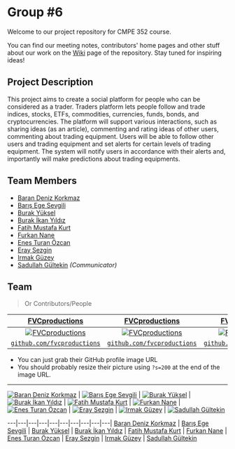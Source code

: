 # Group #6

Welcome to our project repository for CMPE 352 course.

You can find our meeting notes, contributors' home pages and other stuff about our work on the [Wiki](https://github.com/bounswe/bounswe2019group6/wiki) page of the repository.
Stay tuned for inspiring ideas!

## Project Description
This project aims to create a social platform for people who can be considered as a trader. Traders platform lets people follow and trade indices, stocks, ETFs, commodities, currencies, funds, bonds, and cryptocurrencies. The platform will support various interactions, such as sharing ideas (as an article), commenting and rating ideas of other users, commenting about trading equipment.  Users will be able to follow other users and trading equipment and set alerts  for  certain  levels  of  trading  equipment.  The system will notify users in accordance with their alerts and, importantly will make predictions about trading equipments.

## Team Members
   * [Baran Deniz Korkmaz](https://github.com/bounswe/bounswe2019group6/wiki/Baran-Deniz-Korkmaz)
   * [Barış Ege Sevgili](https://github.com/bounswe/bounswe2019group6/wiki/Barış-Ege-Sevgili)
   * [Burak Yüksel](https://github.com/bounswe/bounswe2019group6/wiki/Burak-Y%C3%BCksel)
   * [Burak İkan Yıldız](https://github.com/bounswe/bounswe2019group6/wiki/Burak-%C4%B0kan-Y%C4%B1ld%C4%B1z)
   * [Fatih Mustafa Kurt](https://github.com/bounswe/bounswe2019group6/wiki/Fatih-Mustafa-Kurt)
   * [Furkan Nane](https://github.com/bounswe/bounswe2019group6/wiki/Furkan-Nane)
   * [Enes Turan Özcan](https://github.com/bounswe/bounswe2019group6/wiki/Enes-Ozcan)
   * [Eray Sezgin](https://github.com/bounswe/bounswe2019group6/wiki/Eray-Sezgin)
   * [Irmak Güzey](https://github.com/bounswe/bounswe2019group6/wiki/Irmak-G%C3%BCzey)
   * [Sadullah Gültekin](https://github.com/bounswe/bounswe2019group6/wiki/Sadullah-G%C3%BCltekin) _(Communicator)_

## Team

> Or Contributors/People

| <a href="http://fvcproductions.com" target="_blank">**FVCproductions**</a> | <a href="http://fvcproductions.com" target="_blank">**FVCproductions**</a> | <a href="http://fvcproductions.com" target="_blank">**FVCproductions**</a> |
| :---: |:---:| :---:|
| [![FVCproductions](https://avatars1.githubusercontent.com/u/4284691?v=3&s=200)](http://fvcproductions.com)    | [![FVCproductions](https://avatars1.githubusercontent.com/u/4284691?v=3&s=200)](http://fvcproductions.com) | [![FVCproductions](https://avatars1.githubusercontent.com/u/4284691?v=3&s=200)](http://fvcproductions.com)  |
| <a href="http://github.com/fvcproductions" target="_blank">`github.com/fvcproductions`</a> | <a href="http://github.com/fvcproductions" target="_blank">`github.com/fvcproductions`</a> | <a href="http://github.com/fvcproductions" target="_blank">`github.com/fvcproductions`</a> |

- You can just grab their GitHub profile image URL
- You should probably resize their picture using `?s=200` at the end of the image URL.

---

[![Baran Deniz Korkmaz](https://avatars1.githubusercontent.com/u/44136572?s=200&v=4)](https://github.com/bounswe/bounswe2019group6/wiki/Baran-Deniz-Korkmaz) | 
[![Barış Ege Sevgili](https://avatars2.githubusercontent.com/u/32372733?s=200&v=4)](https://github.com/bounswe/bounswe2019group6/wiki/Bar%C4%B1%C5%9F-Ege-Sevgili) | 
[![Burak Yüksel](https://avatars1.githubusercontent.com/u/21309693?s=200&v=4)](https://github.com/bounswe/bounswe2019group6/wiki/Burak-Y%C3%BCksel) | 
[![Burak İkan Yıldız](https://avatars0.githubusercontent.com/u/26484140?s=200&v=4)](https://github.com/bounswe/bounswe2019group6/wiki/Burak-%C4%B0kan-Y%C4%B1ld%C4%B1z) | 
[![Fatih Mustafa Kurt](https://avatars0.githubusercontent.com/u/16965054?s=200&v=4)](https://github.com/bounswe/bounswe2019group6/wiki/Fatih-Mustafa-Kurt) | 
[![Furkan Nane](https://avatars1.githubusercontent.com/u/35101427?s=200&v=4)](https://github.com/bounswe/bounswe2019group6/wiki/Furkan-Nane) | 
[![Enes Turan Özcan](https://avatars3.githubusercontent.com/u/44522401?s=200&v=4)](https://github.com/bounswe/bounswe2019group6/wiki/Enes-Ozcan) | 
[![Eray Sezgin](https://avatars1.githubusercontent.com/u/15183812?s=200&v=4)](https://github.com/bounswe/bounswe2019group6/wiki/Eray-Sezgin) |
[![Irmak Güzey](https://avatars0.githubusercontent.com/u/32496519?s=200&v=4)](https://github.com/bounswe/bounswe2019group6/wiki/Irmak-G%C3%BCzey) | 
[![Sadullah Gültekin](https://avatars2.githubusercontent.com/u/16756389?s=200&v=4)](https://github.com/bounswe/bounswe2019group6/wiki/Sadullah-G%C3%BCltekin)

---|---|---|---|---|---|---|---|---|---|
[Baran Deniz Korkmaz](https://github.com/bounswe/bounswe2019group6/wiki/Baran-Deniz-Korkmaz) | 
[Barış Ege Sevgili](https://github.com/bounswe/bounswe2019group6/wiki/Bar%C4%B1%C5%9F-Ege-Sevgili) | 
[Burak Yüksel](https://github.com/bounswe/bounswe2019group6/wiki/Burak-Y%C3%BCksel) | 
[Burak İkan Yıldız](https://github.com/bounswe/bounswe2019group6/wiki/Burak-%C4%B0kan-Y%C4%B1ld%C4%B1z) | 
[Fatih Mustafa Kurt](https://github.com/bounswe/bounswe2019group6/wiki/Fatih-Mustafa-Kurt) | 
[Furkan Nane](https://github.com/bounswe/bounswe2019group6/wiki/Furkan-Nane) | 
[Enes Turan Özcan](https://github.com/bounswe/bounswe2019group6/wiki/Enes-Ozcan) | 
[Eray Sezgin](https://github.com/bounswe/bounswe2019group6/wiki/Eray-Sezgin) | 
[Irmak Güzey](https://github.com/bounswe/bounswe2019group6/wiki/Irmak-G%C3%BCzey) | 
[Sadullah Gültekin](https://github.com/bounswe/bounswe2019group6/wiki/Sadullah-G%C3%BCltekin)

